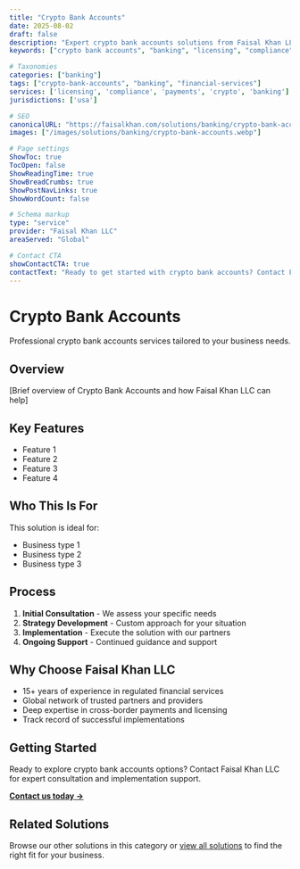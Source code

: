 ```yaml
---
title: "Crypto Bank Accounts"
date: 2025-08-02
draft: false
description: "Expert crypto bank accounts solutions from Faisal Khan LLC"
keywords: ["crypto bank accounts", "banking", "licensing", "compliance", "faisal khan"]

# Taxonomies
categories: ["banking"]
tags: ["crypto-bank-accounts", "banking", "financial-services"]
services: ['licensing', 'compliance', 'payments', 'crypto', 'banking']
jurisdictions: ['usa']

# SEO
canonicalURL: "https://faisalkhan.com/solutions/banking/crypto-bank-accounts/"
images: ["/images/solutions/banking/crypto-bank-accounts.webp"]

# Page settings
ShowToc: true
TocOpen: false
ShowReadingTime: true
ShowBreadCrumbs: true
ShowPostNavLinks: true
ShowWordCount: false

# Schema markup
type: "service"
provider: "Faisal Khan LLC"
areaServed: "Global"

# Contact CTA
showContactCTA: true
contactText: "Ready to get started with crypto bank accounts? Contact Faisal Khan LLC for expert consultation."
---
```

# Crypto Bank Accounts

Professional crypto bank accounts services tailored to your business needs.

## Overview

[Brief overview of Crypto Bank Accounts and how Faisal Khan LLC can help]

## Key Features

- Feature 1
- Feature 2  
- Feature 3
- Feature 4

## Who This Is For

This solution is ideal for:

- Business type 1
- Business type 2
- Business type 3

## Process

1. **Initial Consultation** - We assess your specific needs
2. **Strategy Development** - Custom approach for your situation  
3. **Implementation** - Execute the solution with our partners
4. **Ongoing Support** - Continued guidance and support

## Why Choose Faisal Khan LLC

- 15+ years of experience in regulated financial services
- Global network of trusted partners and providers
- Deep expertise in cross-border payments and licensing
- Track record of successful implementations

## Getting Started

Ready to explore crypto bank accounts options? Contact Faisal Khan LLC for expert consultation and implementation support.

**[Contact us today →](mailto:contact@faisalkhan.com)**

## Related Solutions

Browse our other solutions in this category or [view all solutions](/solutions/) to find the right fit for your business.
